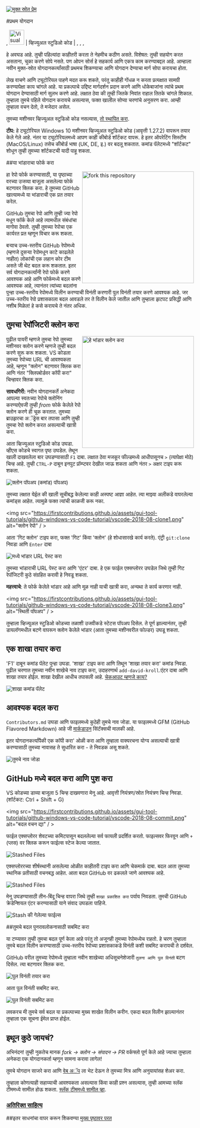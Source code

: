 [![मुक्त स्रोत प्रेम](https://badges.frapsoft.com/os/v1/open-source.svg?v=103)](https://github.com/CodeWithAjaySaini)


#प्रथम योगदान

, <img alt="Visual Studio Code" src="https://upload.wikimedia.org/wikipedia/commons/2/2d/Visual_Studio_Code_1.18_icon.svg" width="40"> | व्हिज्युअल स्टुडिओ कोड |
, , ,


हे अवघड आहे. तुम्ही पहिल्यांदा काहीतरी करता ते नेहमीच कठीण असते. विशेषत: तुम्ही सहयोग करत असताना, चुका करणे सोपे नसते. पण ओपन सोर्स हे सहकार्य आणि एकत्र काम करण्याबद्दल आहे. आम्हाला नवीन मुक्त-स्रोत योगदानकर्त्यांसाठी प्रथमच शिकण्याचा आणि योगदान देण्याचा मार्ग सोपा करायचा होता.

लेख वाचणे आणि ट्यूटोरियल पाहणे मदत करू शकते, परंतु काहीही गोंधळ न करता प्रत्यक्षात सामग्री करण्यापेक्षा काय चांगले आहे. या प्रकल्पाचे उद्दिष्ट मार्गदर्शन प्रदान करणे आणि धोकेबाजांना त्यांचे प्रथम योगदान देण्यासाठी मार्ग सुलभ करणे आहे. लक्षात ठेवा की तुम्ही जितके निवांत राहाल तितके चांगले शिकाल. तुम्हाला तुमचे पहिले योगदान करायचे असल्यास, फक्त खालील सोप्या चरणांचे अनुसरण करा. आम्ही तुम्हाला वचन देतो, ते मजेदार असेल.

तुमच्या मशीनवर व्हिज्युअल स्टुडिओ कोड नसल्यास, [तो स्थापित करा](https://code.visualstudio.com/download).

**टीप:** हे ट्यूटोरियल Windows 10 मशीनवर व्हिज्युअल स्टुडिओ कोड (आवृत्ती 1.27.2) वापरून तयार केले गेले आहे. नंतर या ट्युटोरियलमध्ये आपण काही कीबोर्ड शॉर्टकट वापरू. हे इतर ऑपरेटिंग सिस्टीम (MacOS/Linux) तसेच कीबोर्ड भाषा (UK, DE, इ.) वर बदलू शकतात. कमांड पॅलेटमध्ये "शॉर्टकट" शोधून तुम्ही तुमच्या शॉर्टकटची यादी पाहू शकता.

##या भांडाराचा फोर्क करा

<img align="right" width="300" src="https://firstcontributions.github.io/assets/Readme/fork.png" alt="fork this repository" />

हा रेपो फोर्क करण्यासाठी, या पृष्ठाच्या वरच्या उजव्या बाजूला असलेल्या फोर्क बटणावर क्लिक करा. हे तुमच्या GitHub खात्यामध्ये या भांडाराची एक प्रत तयार करेल.

GitHub तुमचा रेपो आणि तुम्ही ज्या रेपो मधून फॉर्क केले आहे त्यामधील संबंधांचा मागोवा ठेवतो. तुम्ही तुमच्या रेपोचा एक कार्यरत प्रत म्हणून विचार करू शकता.

बर्‍याच उच्च-स्तरीय GitHub रेपोमध्ये (म्हणजे दुसर्‍या रेपोमधून काटे काढलेले नाहीत) लोकांची एक लहान कोर टीम असते जी थेट बदल करू शकतात. इतर सर्व योगदानकर्त्यांनी रेपो फोर्क करणे आवश्यक आहे आणि फोर्कमध्ये बदल करणे आवश्यक आहे, त्यानंतर त्यांच्या बदलांना पुन्हा उच्च-स्तरीय रेपोमध्ये विलीन करण्याची विनंती करणारी पुल विनंती तयार करणे आवश्यक आहे. जर उच्च-स्तरीय रेपो प्रशासकाला बदल आवडले तर ते विलीन केले जातील आणि तुम्हाला झटपट प्रसिद्धी आणि नशीब मिळेल! हे कसे करायचे ते नंतर अधिक.

## तुमचा रेपॉजिटरी क्लोन करा

<img align="right" width="300" src="https://firstcontributions.github.io/assets/Readme/clone.png" alt="हे भांडार क्लोन करा" />

पुढील पायरी म्हणजे तुमचा रेपो तुमच्या मशीनवर क्लोन करणे म्हणजे तुम्ही बदल करणे सुरू करू शकता. VS कोडला तुमच्या रेपोच्या URL ची आवश्यकता आहे, म्हणून "क्लोन" बटणावर क्लिक करा आणि नंतर "क्लिपबोर्डवर कॉपी करा" चिन्हावर क्लिक करा.

**सावधगिरी:** नवीन योगदानकर्ते अनेकदा आपल्या स्वतःच्या रेपोचे क्लोनिंग करण्याऐवजी तुम्ही _from_ फोर्क केलेले रेपो क्लोन करणे ही चूक करतात. तुमच्या ब्राउझरचा अॅड्रेस बार तपासा आणि तुम्ही तुमचा रेपो क्लोन करत असल्याची खात्री करा.

आता व्हिज्युअल स्टुडिओ कोड उघडा. व्हीएस कोडचे स्वागत पृष्ठ उघडेल. तेथून खाली दाखवलेला बार उघडण्यासाठी `F1` दाबा. लक्षात ठेवा मजकूर फील्डमध्ये आधीपासूनच `>` (त्यापेक्षा मोठे) चिन्ह आहे. तुम्ही `CTRL-P` दाबून इनपुट प्रॉम्प्टवर देखील जाऊ शकता आणि नंतर `>` अक्षर टाइप करू शकता.

<img src="https://firstcontributions.github.io/assets/gui-tool-tutorials/github-windows-vs-code-tutorial/vscode-2018-08-clone.png" alt="क्लोन पॉपअप (कमांड) पॉपअप)" />

तुमच्या लक्षात येईल की खाली सूचीबद्ध केलेल्या काही अस्पष्ट आज्ञा आहेत. त्या माझ्या अलीकडे वापरलेल्या कमांड्स आहेत. त्यामुळे फक्त त्यांची काळजी करू नका.

<img src="https://firstcontributions.github.io/assets/gui-tool-tutorials/github-windows-vs-code-tutorial/vscode-2018-08-clone1.png" alt="क्लोन रेपो" / >

आता 'गिट क्लोन' टाइप करा, फक्त 'गिट' किंवा 'क्लोन' (हे शोधासारखे कार्य करते).
एंट्री `git:clone` निवडा आणि `Enter` दाबा

<img src="https://firstcontributions.github.io/assets/gui-tool-tutorials/github-windows-vs-code-tutorial/vscode-2018-08-clone2.png" alt="मध्ये भांडार URL पेस्ट करा " />

तुमच्या भांडाराची URL पेस्ट करा आणि 'एंटर' दाबा. हे एक फाईल एक्सप्लोरर उघडेल जिथे तुम्ही गिट रेपॉजिटरी कुठे संग्रहित करावी हे निवडू शकता.

**महत्त्वाचे**: ते फोर्क केलेले भांडार आहे आणि मूळ नाही याची खात्री करा, अन्यथा ते कार्य करणार नाही.

<img src="https://firstcontributions.github.io/assets/gui-tool-tutorials/github-windows-vs-code-tutorial/vscode-2018-08-clone3.png" alt="स्थिती पॉपअप" / >

तुम्हाला व्हिज्युअल स्टुडिओ कोडच्या तळाशी उजवीकडे स्टेटस पॉपअप दिसेल. ते पूर्ण झाल्यानंतर, तुम्ही डायलॉगमधील बटणे वापरून क्लोन केलेले भांडार (आता तुमच्या मशीनवरील फोल्डर) उघडू शकता.

## एक शाखा तयार करा

'F1' दाबून कमांड पॅलेट पुन्हा उघडा. 'शाखा' टाइप करा आणि तिथून 'शाखा तयार करा' कमांड निवडा. पुढील चरणात तुमच्या नवीन शाखेचे नाव टाइप करा, उदाहरणार्थ `add-david-kroll`.एंटर दाबा आणि शाखा तयार होईल. शाखा देखील आधीच तपासली आहे. [चेकआउट म्हणजे काय?](https://www.git-scm.com/docs/git-checkout)

<img src="https://firstcontributions.github.io/assets/gui-tool-tutorials/github-windows-vs-code-tutorial/vscode-2018-08-branch.png" alt="शाखा कमांड पॅलेट" />

## आवश्यक बदल करा

`Contributors.md` उघडा आणि फाइलमध्ये कुठेही तुमचे नाव जोडा. या फाइलमध्ये GFM (GitHub Flavored Markdown) आहे जी <a href="https://en.wikipedia.org/wiki/Markdown">मार्कडाउन</a> सिंटॅक्सची मालकी आहे.

इतर योगदानकर्त्यांपैकी एक कॉपी करा&apos; ओळी करा आणि तुम्हाला वाक्यरचना योग्य असल्याची खात्री करण्यासाठी तुमच्या नावासह ते सुधारित करा - ते निवडक असू शकते.

<img src="https://firstcontributions.github.io/assets/gui-tool-tutorials/github-windows-vs-code-tutorial/vscode-2018-08-changes.png" alt="तुमचे नाव जोडा" />

## GitHub मध्ये बदल करा आणि पुश करा

VS कोडच्या डाव्या बाजूला 5 चिन्ह दाखवणारा मेनू आहे. आवृत्ती नियंत्रण/स्रोत नियंत्रण चिन्ह निवडा.
(शॉर्टकट: Ctrl + Shift + G)

<img src="https://firstcontributions.github.io/assets/gui-tool-tutorials/github-windows-vs-code-tutorial/vscode-2018-08-commit.png" alt="बदल वचन द्या" / >

फाईल एक्सप्लोरर शेवटच्या कमिटपासून बदललेल्या सर्व फायली प्रदर्शित करतो. फाइल्सवर फिरवून आणि `+` (प्लस) वर क्लिक करून फाईल्स स्टेज केल्या जातात.

<img src="https://firstcontributions.github.io/assets/gui-tool-tutorials/github-windows-vs-code-tutorial/vscode-2018-08-commit1.png" alt="Stashed Files">

एक्सप्लोररच्या शीर्षस्थानी असलेल्या ओळीत काहीतरी टाइप करा आणि चेकमार्क दाबा. बदल आता तुमच्या स्थानिक प्रतीसाठी वचनबद्ध आहेत. आता बदल GitHub वर ढकलले जाणे आवश्यक आहे.

<img src="https://firstcontributions.github.io/assets/gui-tool-tutorials/github-windows-vs-code-tutorial/vscode-2018-08-push.png" alt="Stashed Files">

मेनू उघडण्यासाठी तीन-बिंदू चिन्ह वापरा जिथे तुम्ही `शाखा प्रकाशित करा` पर्याय निवडता. तुमची GitHub क्रेडेन्शियल एंटर करण्यासाठी याने संवाद उघडला पाहिजे.

<img src="https://firstcontributions.github.io/assets/gui-tool-tutorials/github-windows-vs-code-tutorial/vscode-2018-08-gh-auth.png" alt="Stash की गेलेल्या फाईल्स ">

##तुमचे बदल पुनरावलोकनासाठी सबमिट करा

या टप्प्यावर तुम्ही तुमचा बदल पूर्ण केला आहे परंतु तो अजूनही तुमच्या रेपोमध्येच राहतो. हे चरण तुम्हाला तुमचे बदल विलीन करण्यासाठी उच्च-स्तरीय रेपोच्या प्रशासकाकडे विनंती कशी सबमिट करायची ते दर्शवेल.

GitHub वरील तुमच्या रेपोमध्ये तुम्हाला नवीन शाखेच्या अधिसूचनेशेजारी `तुलना आणि पुल विनंती` बटण दिसेल. त्या बटणावर क्लिक करा.

<img src="https://firstcontributions.github.io/assets/Readme/compare-and-pull.png" alt="पुल विनंती तयार करा" />

आता पुल विनंती सबमिट करा.

<img src="https://firstcontributions.github.io/assets/Readme/submit-pull-request.png" alt="पुल विनंती सबमिट करा" />

लवकरच मी तुमचे सर्व बदल या प्रकल्पाच्या मुख्य शाखेत विलीन करीन. एकदा बदल विलीन झाल्यानंतर तुम्हाला एक सूचना ईमेल प्राप्त होईल.

## इथून कुठे जायचं?

अभिनंदन! तुम्ही नुकतेच मानक _fork -> क्लोन -> संपादन -> PR_ वर्कफ्लो पूर्ण केले आहे ज्याचा तुम्हाला अनेकदा एक योगदानकर्ता म्हणून सामना करावा लागेल!

तुमचे योगदान साजरे करा आणि [वेब अॅप](https://firstcontributions.github.io#social-share) ला भेट देऊन ते तुमच्या मित्र आणि अनुयायांसह शेअर करा.

तुम्हाला कोणत्याही सहाय्याची आवश्यकता असल्यास किंवा काही प्रश्न असल्यास, तुम्ही आमच्या स्लॅक टीममध्ये सामील होऊ शकता. [स्लॅक टीममध्ये सामील व्हा](https://join.slack.com/t/firstcontributors/shared_invite/zt-1hg51qkgm-Xc7HxhsiPYNN3ofX2_I8FA).


### [अतिरिक्त साहित्य](../additional-material/git_workflow_scenarios/additional-material.md)

##इतर साधनांचा वापर करून शिकवण्या
[मुख्य पृष्ठावर परत](https://github.com/firstcontributions/first-contributions#tutorials-using-other-tools)
